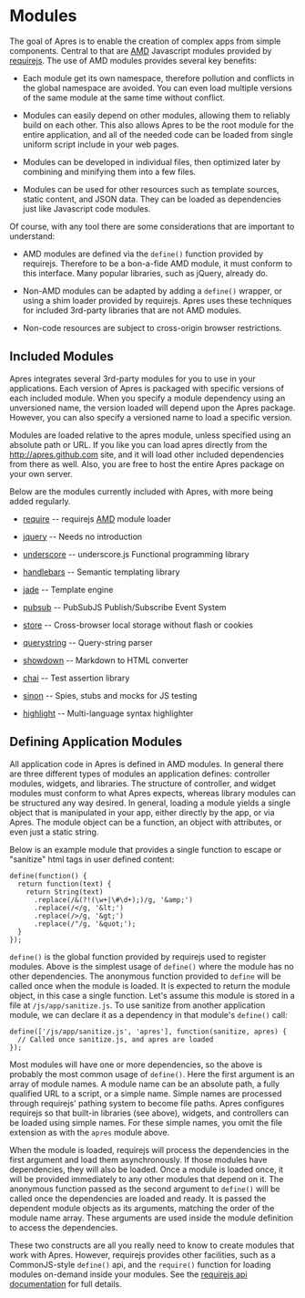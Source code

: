 # Modules #

The goal of Apres is to enable the creation of complex apps from simple
components. Central to that are [AMD][1] Javascript modules provided by
[requirejs][2]. The use of AMD modules provides several key benefits: 

- Each module get its own namespace, therefore pollution and conflicts in the
  global namespace are avoided. You can even load multiple versions of the
  same module at the same time without conflict.

- Modules can easily depend on other modules, allowing them to reliably build
  on each other. This also allows Apres to be the root module for the entire
  application, and all of the needed code can be loaded from single uniform
  script include in your web pages.

- Modules can be developed in individual files, then optimized later by
  combining and minifying them into a few files.

- Modules can be used for other resources such as template sources, 
  static content, and JSON data. They can be loaded as dependencies just
  like Javascript code modules.

Of course, with any tool there are some considerations that are important
to understand:

- AMD modules are defined via the `define()` function provided by requirejs.
  Therefore to be a bon-a-fide AMD module, it must conform to this interface.
  Many popular libraries, such as jQuery, already do.

- Non-AMD modules can be adapted by adding a `define()` wrapper, or using
  a shim loader provided by requirejs. Apres uses these techniques for
  included 3rd-party libraries that are not AMD modules.

- Non-code resources are subject to cross-origin browser restrictions.

[1]: https://github.com/amdjs/amdjs-api/wiki/AMD
[2]: http://requirejs.org/

## Included Modules ##

Apres integrates several 3rd-party modules for you to use in your
applications. Each version of Apres is packaged with specific versions of each
included module. When you specify a module dependency using an unversioned
name, the version loaded will depend upon the Apres package.  However, you can
also specify a versioned name to load a specific version.

Modules are loaded relative to the apres module, unless specified using an
absolute path or URL. If you like you can load apres directly from the
http://apres.github.com site, and it will load other included dependencies
from there as well. Also, you are free to host the entire Apres package on
your own server.

Below are the modules currently included with Apres, with more being added
regularly.

- [require][2] -- requirejs [AMD][1] module loader
- [jquery][3] -- Needs no introduction
- [underscore][4] -- underscore.js Functional programming library
- [handlebars][5] -- Semantic templating library
- [jade][6] -- Template engine
- [pubsub][7] -- PubSubJS Publish/Subscribe Event System
- [store][8] -- Cross-browser local storage without flash or cookies
- [querystring][9] -- Query-string parser
- [showdown][10] -- Markdown to HTML converter
- [chai][11] -- Test assertion library
- [sinon][12] -- Spies, stubs and mocks for JS testing
- [highlight][13] -- Multi-language syntax highlighter

  [3]: http://jquery.com/
  [4]: http://underscorejs.org/
  [5]: http://handlebarsjs.com/
  [6]: http://jade-lang.com/
  [7]: https://github.com/mroderick/PubSubJS
  [8]: https://github.com/marcuswestin/store.js
  [9]: https://github.com/visionmedia/node-querystring
  [10]: https://github.com/coreyti/showdown
  [11]: http://chaijs.com/
  [12]: http://sinonjs.org/
  [13]: http://softwaremaniacs.org/soft/highlight/en/

## Defining Application Modules ##

All application code in Apres is defined in AMD modules. In general there are
three different types of modules an application defines: controller modules,
widgets, and libraries. The structure of controller, and widget modules must
conform to what Apres expects, whereas library modules can be structured any
way desired. In general, loading a module yields a single object that is
manipulated in your app, either directly by the app, or via Apres. The module
object can be a function, an object with attributes, or even just a static
string.

Below is an example module that provides a single function to escape or
"sanitize" html tags in user defined content:
    
    define(function() {
      return function(text) {
        return String(text)
          .replace(/&(?!(\w+|\#\d+);)/g, '&amp;')
          .replace(/</g, '&lt;')
          .replace(/>/g, '&gt;')
          .replace(/"/g, '&quot;');
      }
    });

`define()` is the global function provided by requirejs used to register
modules. Above is the simplest usage of `define()` where the module has no
other dependencies. The anonymous function provided to `define` will be called
once when the module is loaded. It is expected to return the module object, in
this case a single function. Let's assume this module is stored in a file at
`/js/app/sanitize.js`. To use sanitize from another application module, we can
declare it as a dependency in that module's `define()` call:
    
    define(['/js/app/sanitize.js', 'apres'], function(sanitize, apres) {
      // Called once sanitize.js, and apres are loaded
    });

Most modules will have one or more dependencies, so the above is probably the
most common usage of `define()`. Here the first argument is an array of module
names. A module name can be an absolute path, a fully qualified URL to a
script, or a simple name. Simple names are processed through requirejs'
pathing system to become file paths. Apres configures requirejs so that
built-in libraries (see above), widgets, and controllers can be loaded using
simple names.  For these simple names, you omit the file extension as with the
`apres` module above.

When the module is loaded, requirejs will process the dependencies in the
first argument and load them asynchronously. If those modules have
dependencies, they will also be loaded. Once a module is loaded once, it will
be provided immediately to any other modules that depend on it. The anonymous
function passed as the second argument to `define()` will be called once the
dependencies are loaded and ready. It is passed the dependent module objects
as its arguments, matching the order of the module name array. These arguments
are used inside the module definition to access the dependencies.

These two constructs are all you really need to know to create modules that
work with Apres. However, requirejs provides other facilities, such as a
CommonJS-style `define()` api, and the `require()` function for loading
modules on-demand inside your modules. See the
[requirejs api documentation](http://requirejs.org/docs/api.html) for full
details.



